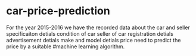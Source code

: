 # car-price-prediction

For the year 2015-2016 we have the recorded data about the car and seller
            specificaiton detials
            condition of car
            seller of car
            registration detials
            advertisement detials
            make and model detials
            price
need to predict the price by a suitable #machine learning algorithm. 
